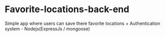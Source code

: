 # Favorite-locations-back-end
Simple app where users can save there favorite locations + Authentication system - Nodejs(ExpressJs / mongoose)

